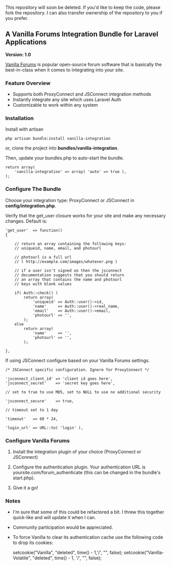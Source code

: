 This repository will soon be deleted. If you'd like to keep the code, please fork the repository. I can also transfer ownership of the repository to you if you prefer. 

## A Vanilla Forums Integration Bundle for Laravel Applications

**Version: 1.0**

[Vanilla Forums](http://vanillaforums.org/) is popular open-source forum software that is basically the best-in-class when it comes to integrating into your site.

### Feature Overview

- Supports both ProxyConnect and JSConnect integration methods
- Instantly integrate any site which uses Laravel Auth
- Customizable to work within any system

### Installation

Install with artisan

	php artisan bundle:install vanilla-integration

or, clone the project into **bundles/vanilla-integration**.

Then, update your bundles.php to auto-start the bundle.

	return array(
		'vanilla-integration' => array( 'auto' => true ),
	);

### Configure The Bundle

Choose your integration type: ProxyConnect or JSConnect in **config/integration.php**.

Verify that the get_user closure works for your site and make any necessary changes. Default is:

	'get_user'  => function()
	{

		// return an array containing the following keys:
		// uniqueid, name, email, and photourl

		// photourl is a full url
		// ( http://example.com/images/whatever.png )

		// if a user isn't signed on then the jsconnect
		// documentation suggests that you should return
		// an array that contains the name and photourl
		// keys with blank values

		if( Auth::check() )
			return array(
				'uniqueid' => Auth::user()->id,
				'name'     => Auth::user()->real_name,
				'email'    => Auth::user()->email,
				'photourl' => '',
			);
		else
			return array(
				'name'     => '',
				'photourl' => '',
			);

	},

If using JSConnect configure based on your Vanilla Forums settings.

	/* JSConnect specific configuration. Ignore for ProxyConnect */

	'jsconnect_client_id' => 'client id goes here',
	'jsconnect_secret'    => 'secret key goes here',

	// set to true to use MD5, set to NULL to use no additional security

	'jsconnect_secure'    => true,

	// timeout set to 1 day

	'timeout'   => 60 * 24,

	'login_url' => URL::to( 'login' ),

### Configure Vanilla Forums

1. Install the integration plugin of your choice (ProxyConnect or JSConnect)

2. Configure the authentication plugin. Your authentication URL is yoursite.com/forum_authenticate (this can be changed in the bundle's start.php).

3. Give it a go!

### Notes

- I'm sure that some of this could be refactored a bit. I threw this together quick-like and will update it when I can.
- Community participation would be appreciated.
- To force Vanilla to clear its authentication cache use the following code to drop its cookies:

    setcookie("Vanilla", "deleted", time() - 1,'/', "", false);
    setcookie("Vanilla-Volatile", "deleted", time() - 1, '/', "", false);
